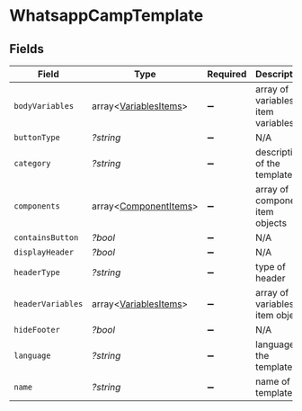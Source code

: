 # WhatsappCampTemplate


## Fields

| Field                                                          | Type                                                           | Required                                                       | Description                                                    | Example                                                        |
| -------------------------------------------------------------- | -------------------------------------------------------------- | -------------------------------------------------------------- | -------------------------------------------------------------- | -------------------------------------------------------------- |
| `bodyVariables`                                                | array<[VariablesItems](../../models/shared/VariablesItems.md)> | :heavy_minus_sign:                                             | array of variables item variables                              |                                                                |
| `buttonType`                                                   | *?string*                                                      | :heavy_minus_sign:                                             | N/A                                                            | QUICK_REPLIES                                                  |
| `category`                                                     | *?string*                                                      | :heavy_minus_sign:                                             | description of the template                                    | Marketing                                                      |
| `components`                                                   | array<[ComponentItems](../../models/shared/ComponentItems.md)> | :heavy_minus_sign:                                             | array of component item objects                                |                                                                |
| `containsButton`                                               | *?bool*                                                        | :heavy_minus_sign:                                             | N/A                                                            | false                                                          |
| `displayHeader`                                                | *?bool*                                                        | :heavy_minus_sign:                                             | N/A                                                            | true                                                           |
| `headerType`                                                   | *?string*                                                      | :heavy_minus_sign:                                             | type of header                                                 | text                                                           |
| `headerVariables`                                              | array<[VariablesItems](../../models/shared/VariablesItems.md)> | :heavy_minus_sign:                                             | array of variables item object                                 |                                                                |
| `hideFooter`                                                   | *?bool*                                                        | :heavy_minus_sign:                                             | N/A                                                            | true                                                           |
| `language`                                                     | *?string*                                                      | :heavy_minus_sign:                                             | language of the template                                       | en_GB                                                          |
| `name`                                                         | *?string*                                                      | :heavy_minus_sign:                                             | name of the template                                           | wta107                                                         |